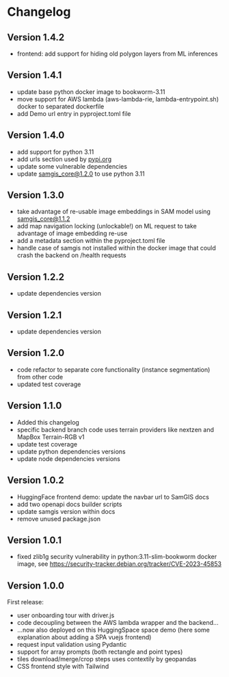 # Changelog

## Version 1.4.2

- frontend: add support for hiding old polygon layers from ML inferences

## Version 1.4.1

- update base python docker image to bookworm-3.11
- move support for AWS lambda (aws-lambda-rie, lambda-entrypoint.sh) docker to separated dockerfile
- add Demo url entry in pyproject.toml file

## Version 1.4.0

- add support for python 3.11
- add urls section used by [pypi.org](https://pypi.org/)
- update some vulnerable dependencies
- update samgis_core@1.2.0 to use python 3.11

## Version 1.3.0

- take advantage of re-usable image embeddings in SAM model using samgis_core@1.1.2
- add map navigation locking (unlockable!) on ML request to take advantage of image embedding re-use
- add a metadata section within the pyproject.toml file
- handle case of samgis not installed within the docker image that could crash the backend on /health requests

## Version 1.2.2

- update dependencies version

## Version 1.2.1

- update dependencies version

## Version 1.2.0

- code refactor to separate core functionality (instance segmentation) from other code
- updated test coverage

## Version 1.1.0

- Added this changelog
- specific backend branch code uses terrain providers like nextzen and MapBox Terrain-RGB v1
- update test coverage
- update python dependencies versions
- update node dependencies versions

## Version 1.0.2

- HuggingFace frontend demo: update the navbar url to SamGIS docs
- add two openapi docs builder scripts
- update samgis version within docs
- remove unused package.json

## Version 1.0.1

- fixed zlib1g security vulnerability in python:3.11-slim-bookworm docker image, see <https://security-tracker.debian.org/tracker/CVE-2023-45853>

## Version 1.0.0

First release:

- user onboarding tour with driver.js
- code decoupling between the AWS lambda wrapper and the backend...
- ...now also deployed on this HuggingSpace space demo (here some explanation about adding a SPA vuejs frontend)
- request input validation using Pydantic
- support for array prompts (both rectangle and point types)
- tiles download/merge/crop steps uses contextily by geopandas
- CSS frontend style with Tailwind
